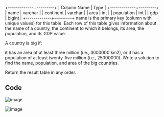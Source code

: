 +-------------+---------+
| Column Name | Type    |
+-------------+---------+
| name        | varchar |
| continent   | varchar |
| area        | int     |
| population  | int     |
| gdp         | bigint  |
+-------------+---------+
name is the primary key (column with unique values) for this table.
Each row of this table gives information about the name of a country, the continent to which it belongs, its area, the population, and its GDP value.
 

A country is big if:

it has an area of at least three million (i.e., 3000000 km2), or
it has a population of at least twenty-five million (i.e., 25000000).
Write a solution to find the name, population, and area of the big countries.

Return the result table in any order.


## Code ##

![image](https://github.com/user-attachments/assets/8eb19d31-04bf-4c8b-bfc3-30d10c4109a2)


![image](https://github.com/user-attachments/assets/bf8b09cf-aa8f-4ccb-9700-93060f3784bd)



